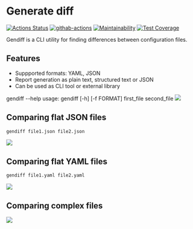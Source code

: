 # Generate diff
[![Actions Status](https://github.com/spikers-dev/python-project-lvl2/workflows/hexlet-check/badge.svg)](https://github.com/spikers-dev/python-project-lvl2/actions)
[![githab-actions](https://github.com/spikers-dev/python-project-lvl2/actions/workflows/githab-actions.yml/badge.svg)](https://github.com/spikers-dev/python-project-lvl2/actions/workflows/githab-actions.yml)
[![Maintainability](https://api.codeclimate.com/v1/badges/74cccfb87108bb373e9a/maintainability)](https://codeclimate.com/github/spikers-dev/python-project-lvl2/maintainability)
[![Test Coverage](https://api.codeclimate.com/v1/badges/74cccfb87108bb373e9a/test_coverage)](https://codeclimate.com/github/spikers-dev/python-project-lvl2/test_coverage)

Gendiff is a CLI utility for finding differences between configuration files.

## Features

- Suppported formats: YAML, JSON
- Report generation as plain text, structured text or JSON
- Can be used as CLI tool or external library

gendiff --help
usage: gendiff [-h] [-f FORMAT] first_file second_file
<a href="https://asciinema.org/a/ReLvLxZwXWADSWvHicrvXNlVv" target="_blank"><img src="https://asciinema.org/a/ReLvLxZwXWADSWvHicrvXNlVv.svg" /></a>

## Comparing flat JSON files

```bash
gendiff file1.json file2.json
```
<a href="https://asciinema.org/a/0tTIzalLSCeqshJA5YbGpvPzK" target="_blank"><img src="https://asciinema.org/a/0tTIzalLSCeqshJA5YbGpvPzK.svg" /></a>

## Comparing flat YAML files

```bash
gendiff file1.yaml file2.yaml
```
<a href="https://asciinema.org/a/Bcv7NGDCBeVrpuaE7dbfaInrF" target="_blank"><img src="https://asciinema.org/a/Bcv7NGDCBeVrpuaE7dbfaInrF.svg" /></a>

## Comparing complex files

<a href="https://asciinema.org/a/nb39EK2ONcB7xSz9m73G43Nda" target="_blank"><img src="https://asciinema.org/a/nb39EK2ONcB7xSz9m73G43Nda.svg" /></a>